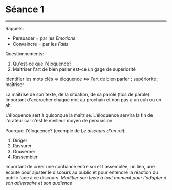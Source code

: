 # Séance 1

-----------------------

Rappels:
* Persuader = par les *Emotions*
* Convaincre = par les *Faits*

Questionnements:
1. Qu'est-ce que l'éloquence?
2. Maîtriser l'art de bien parler est-ce un gage de supériorité

Identifier les mots clés => éloquence <=> l'art de bien parler ; supériorité ; maîtriser

La maîtrise de son texte, de la situation, de sa parole (tics de parole). Important d'accrocher chaque mot au prochain et non pas à un euh ou un ah.

L'éloquence sert à quiconque la maîtrise. L'éloquence servira la fin de l'orateur car c'est le meilleur moyen de persuasion.

Pourquoi l'éloquence? (exemple de *Le discours d'un roi*):
1. Diriger
2. Rassurer 
3. Gouverner
4. Rassembler 

Important de créer une confiance entre soi et l'assemblée, un lien, une écoute pour ajuster le discours au public et pour entendre la réaction du public face à ce discours. *Modifier son texte à tout moment pour l'adapter à son adversaire et son audience*
<!--stackedit_data:
eyJoaXN0b3J5IjpbMTU3ODAxNDEwNF19
-->